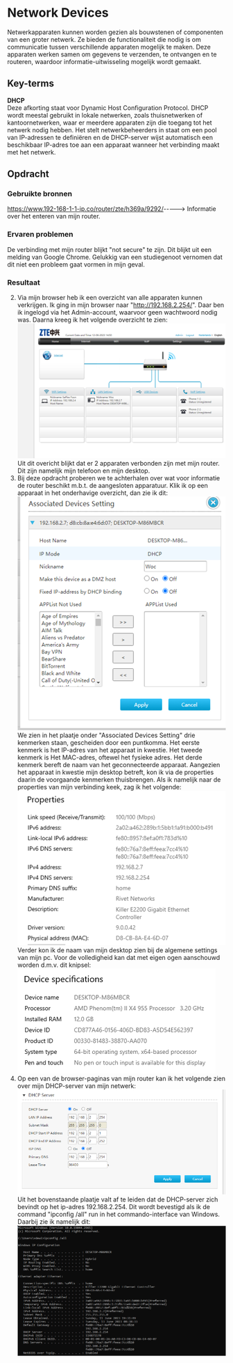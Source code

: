 # Network Devices
Netwerkapparaten kunnen worden gezien als bouwstenen of componenten van een groter netwerk. Ze bieden de functionaliteit die nodig is om communicatie tussen verschillende apparaten mogelijk te maken. Deze apparaten werken samen om gegevens te verzenden, te ontvangen en te routeren, waardoor informatie-uitwisseling mogelijk wordt gemaakt.

## Key-terms
**DHCP**  
Deze afkorting staat voor Dynamic Host Configuration Protocol. DHCP wordt meestal gebruikt in lokale netwerken, zoals thuisnetwerken of kantoornetwerken, waar er meerdere apparaten zijn die toegang tot het netwerk nodig hebben. Het stelt netwerkbeheerders in staat om een pool van IP-adressen te definiëren en de DHCP-server wijst automatisch een beschikbaar IP-adres toe aan een apparaat wanneer het verbinding maakt met het netwerk.

## Opdracht
### Gebruikte bronnen
<https://www.192-168-1-1-ip.co/router/zte/h369a/9292/>-----> Informatie over het enteren van mijn router. 

### Ervaren problemen
De verbinding met mijn router blijkt "not secure" te zijn. Dit blijkt uit een melding van Google Chrome. Gelukkig van een studiegenoot vernomen dat dit niet een probleem gaat vormen in mijn geval.  

### Resultaat
2. Via mijn browser heb ik een overzicht van alle apparaten kunnen verkrijgen. Ik ging in mijn browser naar "http://192.168.2.254/". Daar ben ik ingelogd via het Admin-account, waarvoor geen wachtwoord nodig was. Daarna kreeg ik het volgende overzicht te zien:  
![screen_apparaten](./Mijn_devices.PNG) Uit dit overicht blijkt dat er 2 apparaten verbonden zijn met mijn router. Dit zijn namelijk mijn telefoon en mijn desktop.   
3. Bij deze opdracht proberen we te achterhalen over wat voor informatie de router beschikt m.b.t. de aangesloten apparatuur. Klik ik op een apparaat in het onderhavige overzicht, dan zie ik dit:  
![snippet_info_device](./Snip_info_device.PNG)   
We zien in het plaatje onder "Associated Devices Setting" drie kenmerken staan, gescheiden door een puntkomma. Het eerste kenmerk is het IP-adres van het apparaat in kwestie. Het tweede kenmerk is Het MAC-adres, oftewel het fysieke adres. Het derde kenmerk bereft de naam van het geconnecteerde apparaat. Aangezien het apparaat in kwestie mijn desktop betreft, kon ik via de properties daarin de voorgaande kenmerken thuisbrengen. Als ik namelijk naar de properties van mijn verbinding keek, zag ik het volgende:  
![desktop_verbinding](./Snip_properties_connection_Desktop.PNG)  
Verder kon ik de naam van mijn desktop zien bij de algemene settings van mijn pc. Voor de volledigheid kan dat met eigen ogen aanschouwd worden d.m.v. dit knipsel:  
![knipsel_Host_name](./Snip_Host_Name.PNG)
4. Op  een van de browser-paginas van mijn router kan ik het volgende zien over mijn DHCP-server van mijn netwerk:  
![knipsel_DHCP](./Knipsel_mijn_DHCP_server.PNG)  
Uit het bovenstaande plaatje valt af te leiden dat de DHCP-server zich bevindt op het ip-adres 192.168.2.254. Dit wordt bevestigd als ik de command "ipconfig /all" run in het commando-interface van Windows. Daarbij zie ik namelijk dit:  
![knipsel_ip_config](./Snip_ipconfig.PNG)

